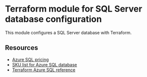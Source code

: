 # Terraform module for SQL Server database configuration

This module configures a SQL Server database with Terraform.

## Resources

- [Azure SQL pricing](https://aka.ms/nubesgen-azure-sql-pricing)
- [SKU list for Azure SQL database](https://docs.microsoft.com/azure/azure-sql/database/resource-limits-vcore-single-databases)
- [Terraform Azure SQL reference](https://registry.terraform.io/providers/hashicorp/azurerm/latest/docs/resources/mssql_database)
